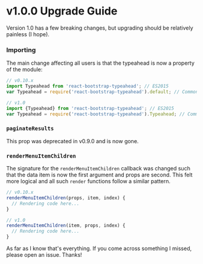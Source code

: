 # v1.0.0 Upgrade Guide
Version 1.0 has a few breaking changes, but upgrading should be relatively painless (I hope).

### Importing
The main change affecting all users is that the typeahead is now a property of the module:

```jsx
// v0.10.x
import Typeahead from 'react-bootstrap-typeahead'; // ES2015
var Typeahead = require('react-bootstrap-typeahead').default; // CommonJS

// v1.0
import {Typeahead} from 'react-bootstrap-typeahead'; // ES2015
var Typeahead = require('react-bootstrap-typeahead').Typeahead; // CommonJS
```

### `paginateResults`
This prop was deprecated in v0.9.0 and is now gone.

### `renderMenuItemChildren`
The signature for the `renderMenuItemChildren` callback was changed such that the data item is now the first argument and props are second. This felt more logical and all such `render` functions follow a similar pattern.

```jsx
// v0.10.x
renderMenuItemChildren(props, item, index) {
  // Rendering code here...
}

// v1.0
renderMenuItemChildren(item, props, index) {
  // Rendering code here...
}
```

As far as I know that's everything. If you come across something I missed, please open an issue. Thanks!
